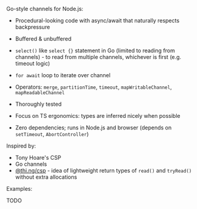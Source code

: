 Go-style channels for Node.js:

- Procedural-looking code with async/await that naturally respects backpressure

- Buffered & unbuffered

- `select()` like `select {}` statement in Go (limited to reading from channels) - 
to read from multiple channels, whichever is first (e.g. timeout logic)

- `for await` loop to iterate over channel

- Operators: `merge`, `partitionTime`, `timeout`, `mapWritableChannel`, 
`mapReadableChannel`

- Thoroughly tested

- Focus on TS ergonomics: types are inferred nicely when possible

- Zero dependencies; runs in Node.js and browser (depends on `setTimeout`, 
`AbortController`)

Inspired by:

- Tony Hoare's CSP
- Go channels
- [@thi.ng/csp](https://@thi.ng/csp) - idea of lightweight return types of `read()`
and `tryRead()` without extra allocations

Examples:

TODO
